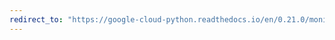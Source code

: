 ```yaml
---
redirect_to: "https://google-cloud-python.readthedocs.io/en/0.21.0/monitoring-timeseries.html"
---
```

